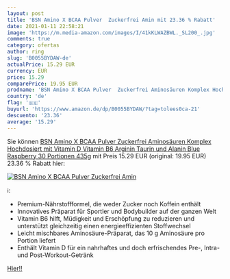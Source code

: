 ```yaml
---
layout: post
title: 'BSN Amino X BCAA Pulver  Zuckerfrei Amin mit 23.36 % Rabatt'
date: 2021-01-11 22:58:21
image: 'https://m.media-amazon.com/images/I/41kKLWAZBWL._SL200_.jpg'
comments: true
category: ofertas
author: ring
slug: 'B0055BYDAW-de'
actualPrice: 15.29 EUR
currency: EUR
price: 15.29
comparePrice: 19.95 EUR
prodname: 'BSN Amino X BCAA Pulver  Zuckerfrei Aminosäuren Komplex Hochdosiert mit Vitamin D  Vitamin B6  Arginin  Taurin und Alanin  Blue Raspberry  30 Portionen  435g'
country: 'de'
flag: '🇩🇪'
buyurl: 'https://www.amazon.de/dp/B0055BYDAW/?tag=tolees0ca-21'
descuento: '23.36'
average: '15.29'
---
```


Sie können [BSN Amino X BCAA Pulver  Zuckerfrei Aminosäuren Komplex Hochdosiert mit Vitamin D  Vitamin B6  Arginin  Taurin und Alanin  Blue Raspberry  30 Portionen  435g](https://www.amazon.de/dp/B0055BYDAW/?tag=tolees0ca-21) mit Preis 15.29 EUR (original: 19.95 EUR) 23.36 % Rabatt hier:

[![BSN Amino X BCAA Pulver  Zuckerfrei Amin](https://m.media-amazon.com/images/I/41kKLWAZBWL._SL200_.jpg)](https://www.amazon.de/dp/B0055BYDAW/?tag=tolees0ca-21)

ℹ️:

- Premium-Nährstoffformel, die weder Zucker noch Koffein enthält
- Innovatives Präparat für Sportler und Bodybuilder auf der ganzen Welt
- Vitamin B6 hilft, Müdigkeit und Erschöpfung zu reduzieren und unterstützt gleichzeitig einen energieeffizienten Stoffwechsel
- Leicht mischbares Aminosäure-Präparat, das 10 g Aminosäure pro Portion liefert
- Enthält Vitamin D für ein nahrhaftes und doch erfrischendes Pre-, Intra- und Post-Workout-Getränk

[Hier!!](https://www.amazon.de/dp/B0055BYDAW/?tag=tolees0ca-21)
